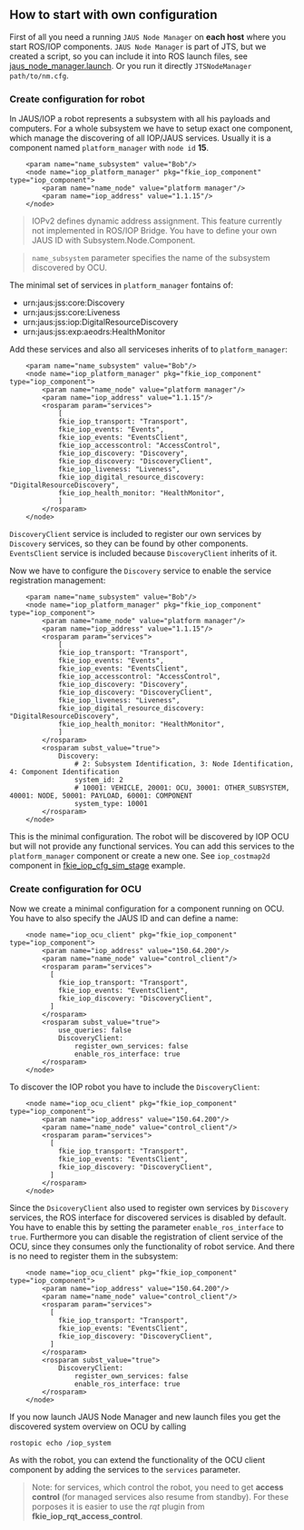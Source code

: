 ## How to start with own configuration

First of all you need a running `JAUS Node Manager` on **each host** where you start ROS/IOP components. `JAUS Node Manager` is part of JTS, but we created a script, so you can include it into ROS launch files, see [jaus_node_manager.launch](https://github.com/fkie/iop_examples/blob/master/fkie_iop_cfg_sim_stage/launch/jaus_node_manager.launch). Or you run it directly `JTSNodeManager path/to/nm.cfg`.

### Create configuration for robot

In JAUS/IOP a robot represents a subsystem with all his payloads and computers. For a whole subsystem we have to setup exact one component, which manage the discovering of all IOP/JAUS services. Usually it is a component named `platform_manager` with `node id` **15**.
```
    <param name="name_subsystem" value="Bob"/>
    <node name="iop_platform_manager" pkg="fkie_iop_component" type="iop_component">
        <param name="name_node" value="platform manager"/>
        <param name="iop_address" value="1.1.15"/>
    </node>
```
>IOPv2 defines dynamic address assignment. This feature currently not implemented in ROS/IOP Bridge. You have to define your own JAUS ID with Subsystem.Node.Component.

>`name_subsystem` parameter specifies the name of the subsystem discovered by OCU.

The minimal set of services in `platform_manager` fontains of:

* urn:jaus:jss:core:Discovery
* urn:jaus:jss:core:Liveness
* urn:jaus:jss:iop:DigitalResourceDiscovery
* urn:jaus:jss:exp:aeodrs:HealthMonitor

Add these services and also all serviceses inherits of to `platform_manager`:
```
    <param name="name_subsystem" value="Bob"/>
    <node name="iop_platform_manager" pkg="fkie_iop_component" type="iop_component">
        <param name="name_node" value="platform manager"/>
        <param name="iop_address" value="1.1.15"/>
        <rosparam param="services">
            [
            fkie_iop_transport: "Transport",
            fkie_iop_events: "Events",
            fkie_iop_events: "EventsClient",
            fkie_iop_accesscontrol: "AccessControl",
            fkie_iop_discovery: "Discovery",
            fkie_iop_discovery: "DiscoveryClient",
            fkie_iop_liveness: "Liveness",
            fkie_iop_digital_resource_discovery: "DigitalResourceDiscovery",
            fkie_iop_health_monitor: "HealthMonitor",
            ]
        </rosparam>
    </node>
```
`DiscoveryClient` service is included to register our own services by `Discovery` services, so they can be found by other components. `EventsClient` service is included because `DiscoveryClient` inherits of it.

Now we have to configure the `Discovery` service to enable the service registration management:
```
    <param name="name_subsystem" value="Bob"/>
    <node name="iop_platform_manager" pkg="fkie_iop_component" type="iop_component">
        <param name="name_node" value="platform manager"/>
        <param name="iop_address" value="1.1.15"/>
        <rosparam param="services">
            [
            fkie_iop_transport: "Transport",
            fkie_iop_events: "Events",
            fkie_iop_events: "EventsClient",
            fkie_iop_accesscontrol: "AccessControl",
            fkie_iop_discovery: "Discovery",
            fkie_iop_discovery: "DiscoveryClient",
            fkie_iop_liveness: "Liveness",
            fkie_iop_digital_resource_discovery: "DigitalResourceDiscovery",
            fkie_iop_health_monitor: "HealthMonitor",
            ]
        </rosparam>
        <rosparam subst_value="true">
            Discovery:
                # 2: Subsystem Identification, 3: Node Identification, 4: Component Identification
                system_id: 2
                # 10001: VEHICLE, 20001: OCU, 30001: OTHER_SUBSYSTEM, 40001: NODE, 50001: PAYLOAD, 60001: COMPONENT
                system_type: 10001
        </rosparam>
    </node>
```

This is the minimal configuration. The robot will be discovered by IOP OCU but will not provide any functional services. You can add this services to the `platform_manager` component or create a new one. See `iop_costmap2d` component in [fkie_iop_cfg_sim_stage](https://github.com/fkie/iop_examples/blob/master/fkie_iop_cfg_sim_stage/launch/inc_iop_robot.launch) example.

### Create configuration for OCU

Now we create a minimal configuration for a component running on OCU. You have to also specify the JAUS ID and can define a name:
```
    <node name="iop_ocu_client" pkg="fkie_iop_component" type="iop_component">
        <param name="iop_address" value="150.64.200"/>
        <param name="name_node" value="control_client"/>
        <rosparam param="services">
          [
            fkie_iop_transport: "Transport",
            fkie_iop_events: "EventsClient",
            fkie_iop_discovery: "DiscoveryClient",
          ]
        </rosparam>
        <rosparam subst_value="true">
            use_queries: false
            DiscoveryClient:
                register_own_services: false
                enable_ros_interface: true
        </rosparam>
    </node>
```

To discover the IOP robot you have to include the `DiscoveryClient`:
```
    <node name="iop_ocu_client" pkg="fkie_iop_component" type="iop_component">
        <param name="iop_address" value="150.64.200"/>
        <param name="name_node" value="control_client"/>
        <rosparam param="services">
          [
            fkie_iop_transport: "Transport",
            fkie_iop_events: "EventsClient",
            fkie_iop_discovery: "DiscoveryClient",
          ]
        </rosparam>
    </node>
```
Since the `DsicoveryClient` also used to register own services by `Discovery` services, the ROS interface for discovered services is disabled by default. You have to enable this by setting the parameter `enable_ros_interface` to `true`. Furthermore you can disable the registration of client service of the OCU, since they consumes only the functionality of robot service. And there is no need to register them in the subsystem:
```
    <node name="iop_ocu_client" pkg="fkie_iop_component" type="iop_component">
        <param name="iop_address" value="150.64.200"/>
        <param name="name_node" value="control_client"/>
        <rosparam param="services">
          [
            fkie_iop_transport: "Transport",
            fkie_iop_events: "EventsClient",
            fkie_iop_discovery: "DiscoveryClient",
          ]
        </rosparam>
        <rosparam subst_value="true">
            DiscoveryClient:
                register_own_services: false
                enable_ros_interface: true
        </rosparam>
    </node>
```

If you now launch JAUS Node Manager and new launch files you get the discovered system overview on OCU by calling
```
rostopic echo /iop_system
```

As with the robot, you can extend the functionality of the OCU client component by adding the services to the `services` parameter.
>Note: for services, which control the robot, you need to get **access control** (for managed services also resume from standby). For these porposes it is easier to use the *rqt* plugin from **fkie_iop_rqt_access_control**.

